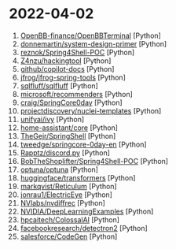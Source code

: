 # 2022-04-02

1. [OpenBB-finance/OpenBBTerminal](https://github.com/OpenBB-finance/OpenBBTerminal "Investment Research for Everyone.") [Python]
2. [donnemartin/system-design-primer](https://github.com/donnemartin/system-design-primer "Learn how to design large-scale systems. Prep for the system design interview. Includes Anki flashcards.") [Python]
3. [reznok/Spring4Shell-POC](https://github.com/reznok/Spring4Shell-POC "Dockerized Spring4Shell (CVE-2022-22965) PoC application and exploit") [Python]
4. [Z4nzu/hackingtool](https://github.com/Z4nzu/hackingtool "ALL IN ONE Hacking Tool For Hackers") [Python]
5. [github/copilot-docs](https://github.com/github/copilot-docs "Documentation for GitHub Copilot") [Python]
6. [jfrog/jfrog-spring-tools](https://github.com/jfrog/jfrog-spring-tools "") [Python]
7. [sqlfluff/sqlfluff](https://github.com/sqlfluff/sqlfluff "A SQL linter and auto-formatter for Humans") [Python]
8. [microsoft/recommenders](https://github.com/microsoft/recommenders "Best Practices on Recommendation Systems") [Python]
9. [craig/SpringCore0day](https://github.com/craig/SpringCore0day "SpringCore0day from https://share.vx-underground.org/ & some additional links") [Python]
10. [projectdiscovery/nuclei-templates](https://github.com/projectdiscovery/nuclei-templates "Community curated list of templates for the nuclei engine to find security vulnerabilities.") [Python]
11. [unifyai/ivy](https://github.com/unifyai/ivy "The Unified Machine Learning Framework") [Python]
12. [home-assistant/core](https://github.com/home-assistant/core "🏡 Open source home automation that puts local control and privacy first.") [Python]
13. [TheGejr/SpringShell](https://github.com/TheGejr/SpringShell "Spring4Shell - Spring Core RCE - CVE-2022-22965") [Python]
14. [tweedge/springcore-0day-en](https://github.com/tweedge/springcore-0day-en "Everything I needed to understand what was going on with Spring4Shell - translated source materials, exploit, links to demo apps, and more.") [Python]
15. [Rapptz/discord.py](https://github.com/Rapptz/discord.py "An API wrapper for Discord written in Python.") [Python]
16. [BobTheShoplifter/Spring4Shell-POC](https://github.com/BobTheShoplifter/Spring4Shell-POC "Spring4Shell Proof Of Concept/Information CVE-2022-22965") [Python]
17. [optuna/optuna](https://github.com/optuna/optuna "A hyperparameter optimization framework") [Python]
18. [huggingface/transformers](https://github.com/huggingface/transformers "🤗 Transformers: State-of-the-art Machine Learning for Pytorch, TensorFlow, and JAX.") [Python]
19. [markqvist/Reticulum](https://github.com/markqvist/Reticulum "Self-configuring, encrypted and resilient mesh for LoRa, packet radio, WiFi and everything in between") [Python]
20. [jonrau1/ElectricEye](https://github.com/jonrau1/ElectricEye "Continuously monitor your AWS attack surface and evaluate services for configurations that can lead to degradation of confidentiality, integrity or availability. All results can be exported to Security Hub, JSON, CSV, Databases, and more for further aggregation and analysis.") [Python]
21. [NVlabs/nvdiffrec](https://github.com/NVlabs/nvdiffrec "Official code for the CVPR 2022 (oral) paper Extracting Triangular 3D Models, Materials, and Lighting From Images.") [Python]
22. [NVIDIA/DeepLearningExamples](https://github.com/NVIDIA/DeepLearningExamples "Deep Learning Examples") [Python]
23. [hpcaitech/ColossalAI](https://github.com/hpcaitech/ColossalAI "Colossal-AI: A Unified Deep Learning System for Large-Scale Parallel Training") [Python]
24. [facebookresearch/detectron2](https://github.com/facebookresearch/detectron2 "Detectron2 is a platform for object detection, segmentation and other visual recognition tasks.") [Python]
25. [salesforce/CodeGen](https://github.com/salesforce/CodeGen "CodeGen is an open-source model for program synthesis. Trained on TPU-v4. Competitive with OpenAI Codex.") [Python]
